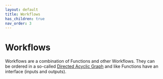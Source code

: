 ```yaml
---
layout: default
title: Workflows
has_children: true
nav_order: 3
---
```


# Workflows

Workflows are a combination of Functions and other Workflows. They can be ordered in a so-called [Directed Acyclic Graph](https://en.wikipedia.org/wiki/Directed_acyclic_graph) and like Functions have an interface (inputs and outputs).